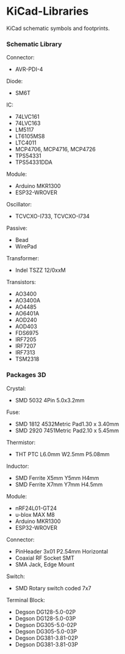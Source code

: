 # KiCad-Libraries
KiCad schematic symbols and footprints.

### Schematic Library
Connector:
- AVR-PDI-4

Diode:
- SM6T

IC:
- 74LVC161
- 74LVC163
- LM5117
- LT6105MS8
- LTC4011
- MCP4706, MCP4716, MCP4726
- TPS54331
- TPS54331DDA

Module:
- Arduino MKR1300
- ESP32-WROVER

Oscillator:
- TCVCXO-I733, TCVCXO-I734

Passive:
- Bead
- WirePad

Transformer:
- Indel TSZZ 12/0xxM

Transistors:
- AO3400
- AO3400A
- AO4485
- AO6401A
- AOD240
- AOD403
- FDS6975
- IRF7205
- IRF7207
- IRF7313
- TSM2318

### Packages 3D
Crystal:
- SMD 5032 4Pin 5.0x3.2mm

Fuse:
- SMD 1812 4532Metric Pad1.30 x 3.40mm
- SMD 2920 7451Metric Pad2.10 x 5.45mm

Thermistor:
- THT PTC L6.0mm W2.5mm P5.08mm

Inductor:
- SMD Ferrite X5mm Y5mm H4mm
- SMD Ferrite X7mm Y7mm H4.5mm

Module:
- nRF24L01-GT24
- u-blox MAX M8
- Arduino MKR1300
- ESP32-WROVER

Connector:
- PinHeader 3x01 P2.54mm Horizontal
- Coaxial RF Socket SMT
- SMA Jack, Edge Mount

Switch:
- SMD Rotary switch coded 7x7

Terminal Block:
- Degson DG128-5.0-02P
- Degson DG128-5.0-03P
- Degson DG305-5.0-02P
- Degson DG305-5.0-03P
- Degson DG381-3.81-02P
- Degson DG381-3.81-03P
